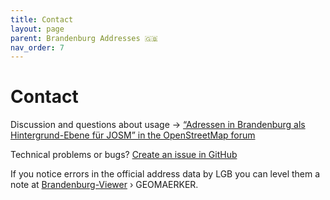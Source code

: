```yaml
---
title: Contact
layout: page
parent: Brandenburg Addresses 🇬🇧
nav_order: 7
---
```


# Contact

Discussion and questions about usage → [“Adressen in Brandenburg als Hintergrund-Ebene für JOSM” in the OpenStreetMap forum](https://community.openstreetmap.org/t/adressen-in-brandenburg-als-hintergrund-ebene-fur-josm/6679/1)

Technical problems or bugs? [Create an issue in GitHub](https://github.com/hfs/brandenburg-addresses/issues)

If you notice errors in the official address data by LGB you can level them a note at [Brandenburg-Viewer](https://bb-viewer.geobasis-bb.de/) › GEOMAERKER.

